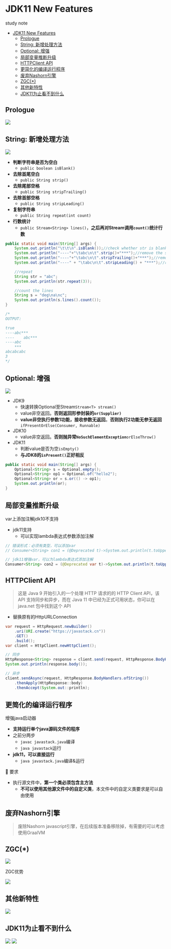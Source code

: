 # JDK11 New Features

study note

- [JDK11 New Features](#jdk11-new-features)
  - [Prologue](#prologue)
  - [String: 新增处理方法](#string-新增处理方法)
  - [Optional: 增强](#optional-增强)
  - [局部变量推断升级](#局部变量推断升级)
  - [HTTPClient API](#httpclient-api)
  - [更简化的编译运行程序](#更简化的编译运行程序)
  - [废弃Nashorn引擎](#废弃nashorn引擎)
  - [ZGC(*)](#zgc)
  - [其他新特性](#其他新特性)
  - [JDK11为止看不到什么](#jdk11为止看不到什么)

## Prologue

![](/static/2020-09-13-16-00-19.png)

## String: 新增处理方法

![](/static/2020-09-13-16-03-34.png)

- **判断字符串是否为空白**
  - `public boolean isBlank()`
- **去除首尾空白**
  - `public String strip()`
- **去除尾部空格**
  - `public String stripTrailing()`
- **去除首部空格**
  - `public String stripLeading()`
- **复制字符串**
  - `public String repeat(int count)`
- **行数统计**
  - `public Stream<String> lines()`，**之后再对Stream调用`count()`统计行数**

```java
public static void main(String[] args) {
    System.out.println("\t\t\n".isBlank());//check whether str is blank
    System.out.println("----"+"\tabc\n\t".strip()+"***");//remove the space of head & tail
    System.out.println("----"+"\tabc\n\t".stripTrailing()+"***");//remove the space of tail
    System.out.println("----" + "\tabc\n\t".stripLeading() + "***");//remove the space of head

    //repeat
    String str = "abc";
    System.out.println(str.repeat(3));

    //count the lines
    String s = "deg\na\nc";
    System.out.println(s.lines().count());
}

/*
OUTPUT:

true
----abc***
----	abc***
----abc
	***
abcabcabc
3
*/
```

## Optional: 增强

![](/static/2020-09-13-16-19-39.png)

- JDK9
  - 快速转换Optional至Stream`Stream<T> stream()`
  - value非空返回。**否则返回形参封装的`or(Supplier)`**
  -  **value非空执行参数1功能，接收参数无返回**。**否则执行2功能无参无返回**`ifPresentOrElse(Consumer, Runnable)`
- JDK10
  - value非空返回。**否则抛异常`NoSuchElementException`**`orElseThrow()`
- JDK11
  - 判断value是否为空`isEmpty()`
  - **与JDK8的`isPresent()`正好相反**

```java
public static void main(String[] args) {
    Optional<String> s = Optional.empty();
    Optional<String> op1 = Optional.of("hello2");
    Optional<String> or = s.or(() -> op1);
    System.out.println(or);
}
```

## 局部变量推断升级

var上添加注解jdk10不支持

- jdk11支持
  - 可以实现lambda表达式参数添加注解

```java
// 错误形式：必须有类型，可以添加var
// Consumer<String> con1 = (@Deprecated t)->System.out.println(t.toUpperCase());

// jdk11增强var，可以为lambda表达式添加注解
Consumer<String> con2 = (@Deprecated var t)->System.out.println(t.toUpperCase());
```

## HTTPClient API

> 这是 Java 9 开始引入的一个处理 HTTP 请求的的 HTTP Client API，该 API 支持同步和异步，而在 Java 11 中已经为正式可用状态，你可以在 java.net 包中找到这个 API

- 替换原有的HttpURLConnection

```java
var request = HttpRequest.newBuilder()
    .uri(URI.create("https://javastack.cn"))
    .GET()
    .build();
var client = HttpClient.newHttpClient();

// 同步
HttpResponse<String> response = client.send(request, HttpResponse.BodyHandlers.ofString());
System.out.println(response.body());

// 异步
client.sendAsync(request, HttpResponse.BodyHandlers.ofString())
    .thenApply(HttpResponse::body)
    .thenAccept(System.out::println);
```

## 更简化的编译运行程序

增强java启动器

- **支持运行单个java源码文件的程序**
- 之前分两步
  - `javac javastack.java`编译
  - `java javastack`运行
- **jdk11，可以直接运行**
  - `java javastack.java`编译&运行

🍊 要求

- 执行源文件中，**第一个类必须包含主方法**
  - **不可以使用其他源文件中的自定义类**，本文件中的自定义类要求是可以自由使用

## 废弃Nashorn引擎

> 废除Nashorn javascript引擎，在后续版本准备移除掉，有需要的可以考虑使用GraalVM

## ZGC(*)

![](/static/2020-09-14-16-39-00.png)

ZGC优势

![](/static/2020-09-14-16-39-54.png)

## 其他新特性

![](/static/2020-09-14-16-40-46.png)

## JDK11为止看不到什么

![](/static/2020-09-14-16-42-07.png)
![](/static/2020-09-14-16-43-30.png)